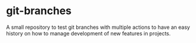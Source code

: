 # git-branches
A small repository to test git branches with multiple actions to have an easy history on how to manage development of new features in projects.
